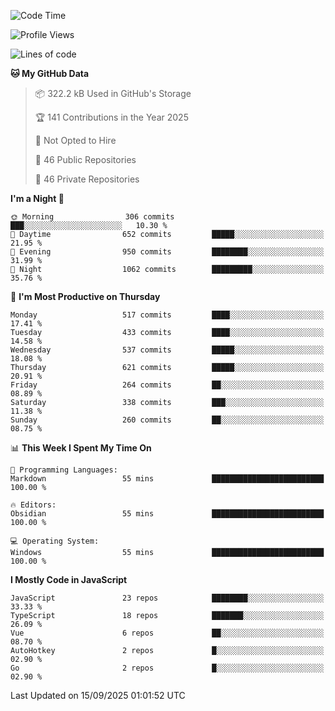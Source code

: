 <!--START_SECTION:waka-->
![Code Time](http://img.shields.io/badge/Code%20Time-980%20hrs%2010%20mins-blue)

![Profile Views](http://img.shields.io/badge/Profile%20Views-1-blue)

![Lines of code](https://img.shields.io/badge/From%20Hello%20World%20I%27ve%20Written-2.4%20million%20lines%20of%20code-blue)

**🐱 My GitHub Data** 

> 📦 322.2 kB Used in GitHub's Storage 
 > 
> 🏆 141 Contributions in the Year 2025
 > 
> 🚫 Not Opted to Hire
 > 
> 📜 46 Public Repositories 
 > 
> 🔑 46 Private Repositories 
 > 
**I'm a Night 🦉** 

```text
🌞 Morning                306 commits         ███░░░░░░░░░░░░░░░░░░░░░░   10.30 % 
🌆 Daytime                652 commits         █████░░░░░░░░░░░░░░░░░░░░   21.95 % 
🌃 Evening                950 commits         ████████░░░░░░░░░░░░░░░░░   31.99 % 
🌙 Night                  1062 commits        █████████░░░░░░░░░░░░░░░░   35.76 % 
```
📅 **I'm Most Productive on Thursday** 

```text
Monday                   517 commits         ████░░░░░░░░░░░░░░░░░░░░░   17.41 % 
Tuesday                  433 commits         ████░░░░░░░░░░░░░░░░░░░░░   14.58 % 
Wednesday                537 commits         █████░░░░░░░░░░░░░░░░░░░░   18.08 % 
Thursday                 621 commits         █████░░░░░░░░░░░░░░░░░░░░   20.91 % 
Friday                   264 commits         ██░░░░░░░░░░░░░░░░░░░░░░░   08.89 % 
Saturday                 338 commits         ███░░░░░░░░░░░░░░░░░░░░░░   11.38 % 
Sunday                   260 commits         ██░░░░░░░░░░░░░░░░░░░░░░░   08.75 % 
```


📊 **This Week I Spent My Time On** 

```text
💬 Programming Languages: 
Markdown                 55 mins             █████████████████████████   100.00 % 

🔥 Editors: 
Obsidian                 55 mins             █████████████████████████   100.00 % 

💻 Operating System: 
Windows                  55 mins             █████████████████████████   100.00 % 
```

**I Mostly Code in JavaScript** 

```text
JavaScript               23 repos            ████████░░░░░░░░░░░░░░░░░   33.33 % 
TypeScript               18 repos            ███████░░░░░░░░░░░░░░░░░░   26.09 % 
Vue                      6 repos             ██░░░░░░░░░░░░░░░░░░░░░░░   08.70 % 
AutoHotkey               2 repos             █░░░░░░░░░░░░░░░░░░░░░░░░   02.90 % 
Go                       2 repos             █░░░░░░░░░░░░░░░░░░░░░░░░   02.90 % 
```




 Last Updated on 15/09/2025 01:01:52 UTC
<!--END_SECTION:waka-->
